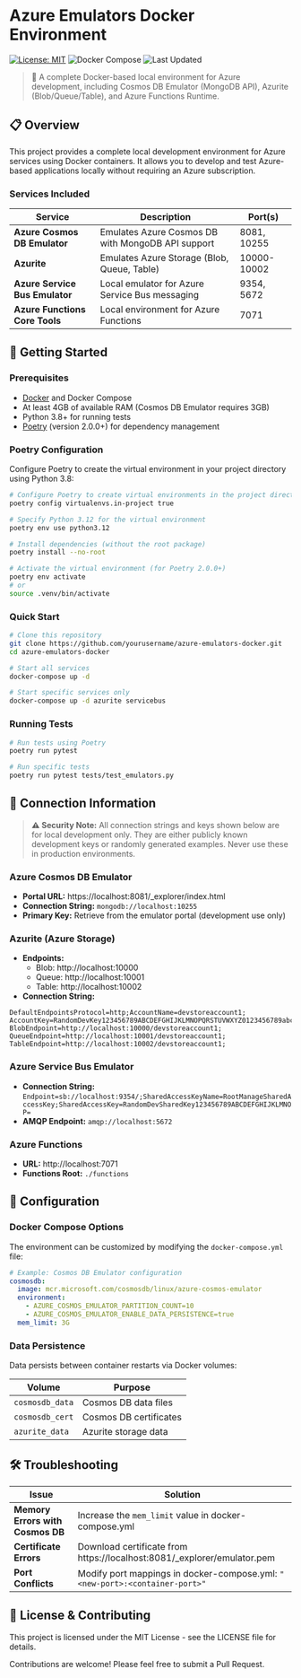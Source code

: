# Azure Emulators Docker Environment

[![License: MIT](https://img.shields.io/badge/License-MIT-blue.svg)](https://opensource.org/licenses/MIT)
![Docker Compose](https://img.shields.io/badge/Docker_Compose-v3.8-brightgreen)
![Last Updated](https://img.shields.io/badge/Last_Updated-April_2025-lightgrey)

> 🚀 A complete Docker-based local environment for Azure development, including Cosmos DB Emulator (MongoDB API), Azurite (Blob/Queue/Table), and Azure Functions Runtime.

## 📋 Overview

This project provides a complete local development environment for Azure services using Docker containers. It allows you to develop and test Azure-based applications locally without requiring an Azure subscription.

### Services Included

| Service | Description | Port(s) |
|---------|-------------|---------|
| **Azure Cosmos DB Emulator** | Emulates Azure Cosmos DB with MongoDB API support | 8081, 10255 |
| **Azurite** | Emulates Azure Storage (Blob, Queue, Table) | 10000-10002 |
| **Azure Service Bus Emulator** | Local emulator for Azure Service Bus messaging | 9354, 5672 |
| **Azure Functions Core Tools** | Local environment for Azure Functions | 7071 |

## 🚀 Getting Started

### Prerequisites

- [Docker](https://www.docker.com/get-started) and Docker Compose
- At least 4GB of available RAM (Cosmos DB Emulator requires 3GB)
- Python 3.8+ for running tests
- [Poetry](https://python-poetry.org/docs/#installation) (version 2.0.0+) for dependency management

### Poetry Configuration

Configure Poetry to create the virtual environment in your project directory using Python 3.8:

```bash
# Configure Poetry to create virtual environments in the project directory
poetry config virtualenvs.in-project true

# Specify Python 3.12 for the virtual environment
poetry env use python3.12

# Install dependencies (without the root package)
poetry install --no-root

# Activate the virtual environment (for Poetry 2.0.0+)
poetry env activate
# or
source .venv/bin/activate
```

### Quick Start

```bash
# Clone this repository
git clone https://github.com/yourusername/azure-emulators-docker.git
cd azure-emulators-docker

# Start all services 
docker-compose up -d

# Start specific services only
docker-compose up -d azurite servicebus
```

### Running Tests

```bash
# Run tests using Poetry
poetry run pytest

# Run specific tests
poetry run pytest tests/test_emulators.py
```

## 🔌 Connection Information

> **⚠️ Security Note:** All connection strings and keys shown below are for local development only. They are either publicly known development keys or randomly generated examples. Never use these in production environments.

### Azure Cosmos DB Emulator

- **Portal URL:** https://localhost:8081/_explorer/index.html
- **Connection String:** `mongodb://localhost:10255`
- **Primary Key:** Retrieve from the emulator portal (development use only)

### Azurite (Azure Storage)

- **Endpoints:**
  - Blob: http://localhost:10000
  - Queue: http://localhost:10001
  - Table: http://localhost:10002
- **Connection String:**
```
DefaultEndpointsProtocol=http;AccountName=devstoreaccount1;
AccountKey=RandomDevKey123456789ABCDEFGHIJKLMNOPQRSTUVWXYZ0123456789abcdefghijklmn==;
BlobEndpoint=http://localhost:10000/devstoreaccount1;
QueueEndpoint=http://localhost:10001/devstoreaccount1;
TableEndpoint=http://localhost:10002/devstoreaccount1;
```

### Azure Service Bus Emulator

- **Connection String:** `Endpoint=sb://localhost:9354/;SharedAccessKeyName=RootManageSharedAccessKey;SharedAccessKey=RandomDevSharedKey123456789ABCDEFGHIJKLMNOP=`
- **AMQP Endpoint:** `amqp://localhost:5672`

### Azure Functions

- **URL:** http://localhost:7071
- **Functions Root:** `./functions`

## 📝 Configuration

### Docker Compose Options

The environment can be customized by modifying the `docker-compose.yml` file:

```yaml
# Example: Cosmos DB Emulator configuration
cosmosdb:
  image: mcr.microsoft.com/cosmosdb/linux/azure-cosmos-emulator
  environment:
    - AZURE_COSMOS_EMULATOR_PARTITION_COUNT=10
    - AZURE_COSMOS_EMULATOR_ENABLE_DATA_PERSISTENCE=true
  mem_limit: 3G
```

### Data Persistence

Data persists between container restarts via Docker volumes:

| Volume | Purpose |
|--------|---------|
| `cosmosdb_data` | Cosmos DB data files |
| `cosmosdb_cert` | Cosmos DB certificates |
| `azurite_data` | Azurite storage data |

## 🛠️ Troubleshooting

| Issue | Solution |
|-------|----------|
| **Memory Errors with Cosmos DB** | Increase the `mem_limit` value in docker-compose.yml |
| **Certificate Errors** | Download certificate from https://localhost:8081/_explorer/emulator.pem |
| **Port Conflicts** | Modify port mappings in docker-compose.yml: `"<new-port>:<container-port>"` |

## 📄 License & Contributing

This project is licensed under the MIT License - see the LICENSE file for details.

Contributions are welcome! Please feel free to submit a Pull Request.